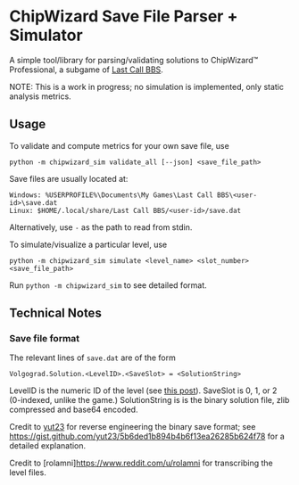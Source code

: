 # ChipWizard Save File Parser + Simulator

A simple tool/library for parsing/validating solutions to ChipWizard™ Professional,
a subgame of [Last Call BBS](https://zachtronics.com/last-call-bbs/).

NOTE: This is a work in progress; no simulation is implemented, only static
analysis metrics.

## Usage

To validate and compute metrics for your own save file, use
```
python -m chipwizard_sim validate_all [--json] <save_file_path>
```
Save files are usually located at:
```
Windows: %USERPROFILE%\Documents\My Games\Last Call BBS\<user-id>\save.dat
Linux: $HOME/.local/share/Last Call BBS/<user-id>/save.dat
```
Alternatively, use `-` as the path to read from stdin.

To simulate/visualize a particular level, use
```
python -m chipwizard_sim simulate <level_name> <slot_number> <save_file_path>
```
Run `python -m chipwizard_sim` to see detailed format.


## Technical Notes

### Save file format

The relevant lines of `save.dat` are of the form
```
Volgograd.Solution.<LevelID>.<SaveSlot> = <SolutionString>
```
LevelID is the numeric ID of the level (see [this post](https://old.reddit.com/r/lastcallbbs/comments/wkgg96/comment/ijn4oo9/)).
SaveSlot is 0, 1, or 2 (0-indexed, unlike the game.)
SolutionString is is the binary solution file, zlib compressed and base64 encoded.

Credit to [yut23](https://github.com/yut23) for reverse engineering the binary
save format; see
<https://gist.github.com/yut23/5b6ded1b894b4b6f13ea26285b624f78> for a detailed
explanation.

Credit to [rolamni]<https://www.reddit.com/u/rolamni> for transcribing the level files.

